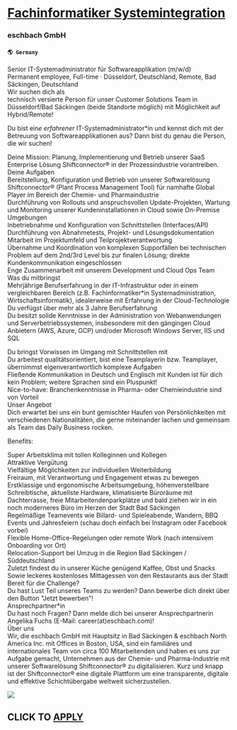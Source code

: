 # [Fachinformatiker Systemintegration](https://www.remotewlb.com/apply/fachinformatiker-systemintegration-49428)  
### eschbach GmbH  
#### `🌎 Germany`  

Senior IT-Systemadministrator für Softwareapplikation (m/w/d)  
Permanent employee, Full-time · Düsseldorf, Deutschland, Remote, Bad Säckingen, Deutschland  
Wir suchen dich als  
technisch versierte Person für unser Customer Solutions Team in Düsseldorf/Bad Säckingen (beide Standorte möglich) mit Möglichkeit auf Hybrid/Remote!  
  
Du bist ein*e erfahrene*r IT-Systemadministrator*in und kennst dich mit der Betreuung von Softwareapplikationen aus? Dann bist du genau die Person, die wir suchen!  
  
Deine Mission: Planung, Implementierung und Betrieb unserer SaaS Enterprise Lösung Shiftconnector® in der Prozessindustrie vorantreiben.  
Deine Aufgaben  
Bereitstellung, Konfiguration und Betrieb von unserer Softwarelösung Shiftconnector® (Plant Process Management Tool) für namhafte Global Player im Bereich der Chemie- und Pharmaindustrie  
Durchführung von Rollouts und anspruchsvollen Update-Projekten, Wartung und Monitoring unserer Kundeninstallationen in Cloud sowie On-Premise Umgebungen  
Inbetriebnahme und Konfiguration von Schnittstellen (Interfaces/API)  
Durchführung von Abnahmetests, Projekt- und Lösungsdokumentation  
Mitarbeit im Projektumfeld und Teilprojektverantwortung  
Übernahme und Koordination von komplexen Supporfällen bei technischen Problem auf dem 2nd/3rd Level bis zur finalen Lösung; direkte Kundenkommunikation eingeschlossen  
Enge Zusammenarbeit mit unserem Development und Cloud Ops Team  
Was du mitbringst  
Mehrjährige Berufserfahrung in der IT-Infrastruktur oder in einem vergleichbaren Bereich (z.B. Fachinformatiker*in Systemadministration, Wirtschaftsinformatik), idealerweise mit Erfahrung in der Cloud-Technologie  
Du verfügst über mehr als 3 Jahre Berufserfahrung  
Du besitzt solide Kenntnisse in der Administration von Webanwendungen und Serverbetriebssystemen, insbesondere mit den gängingen Cloud Anbietern (AWS, Azure, GCP) und/oder Microsoft Windows Server, IIS und SQL  
  
Du bringst Vorwissen im Umgang mit Schnittstellen mit  
Du arbeitest qualitätsorientiert, bist eine Teamplayerin bzw. Teamplayer, übernimmst eigenverantwortlich komplexe Aufgaben  
Fließende Kommunikation in Deutsch und Englisch mit Kunden ist für dich kein Problem; weitere Sprachen sind ein Pluspunkt!  
Nice-to-have: Branchenkenntnisse in Pharma- oder Chemieindustrie sind von Vorteil  
Unser Angebot  
Dich erwartet bei uns ein bunt gemischter Haufen von Persönlichkeiten mit verschiedenen Nationalitäten, die gerne miteinander lachen und gemeinsam als Team das Daily Business rocken.  
  
Benefits:  
  
Super Arbeitsklima mit tollen Kolleginnen und Kollegen  
Attraktive Vergütung  
Vielfältige Möglichkeiten zur individuellen Weiterbildung  
Freiraum, mit Verantwortung und Engagement etwas zu bewegen  
Erstklassige und ergonomische Arbeitsumgebung, höhenverstellbare Schreibtische, aktuellste Hardware, klimatisierte Büroräume mit Dachterrasse, freie Mitarbeitendenparkplätze und bald ziehen wir in ein noch moderneres Büro im Herzen der Stadt Bad Säckingen  
Regelmäßige Teamevents wie Billard- und Spieleabende, Wandern, BBQ Events und Jahresfeiern (schau doch einfach bei Instagram oder Facebook vorbei)  
Flexible Home-Office-Regelungen oder remote Work (nach intensivem Onboarding vor Ort)  
Relocation-Support bei Umzug in die Region Bad Säckingen / Süddeutschland  
Zuletzt findest du in unserer Küche genügend Kaffee, Obst und Snacks  
Sowie leckeres kostenloses Mittagessen von den Restaurants aus der Stadt  
Bereit für die Challenge?  
Du hast Lust Teil unseres Teams zu werden? Dann bewerbe dich direkt über den Button "Jetzt bewerben"!  
Ansprechpartner*in  
Du hast noch Fragen? Dann melde dich bei unserer Ansprechpartnerin Angelika Fuchs (E-Mail: career(at)eschbach.com)!  
Über uns  
Wir, die eschbach GmbH mit Hauptsitz in Bad Säckingen & eschbach North America Inc. mit Offices in Boston, USA, sind ein familiäres und internationales Team von circa 100 Mitarbeitenden und haben es uns zur Aufgabe gemacht, Unternehmen aus der Chemie- und Pharma-Industrie mit unserer Softwarelösung Shiftconnector® zu digitalisieren. Kurz und knapp ist der Shiftconnector® eine digitale Plattform um eine transparente, digitale und effektive Schichtübergabe weltweit sicherzustellen.

![](https://remotive.com/job/track/1899216/blank.gif?source=public_api)  
## CLICK TO [APPLY](https://www.remotewlb.com/apply/fachinformatiker-systemintegration-49428)

